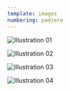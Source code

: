 ```yaml
---
template: images
numbering: padzero
---
```


![Illustration 01](../../_Images/v09/Illust01.png#.insert)

![Illustration 02](../../_Images/v09/Illust02.png#.insert)

![Illustration 03](../../_Images/v09/Illust03.png#.insert)

![Illustration 04](../../_Images/v09/Illust04.png#.insert)
